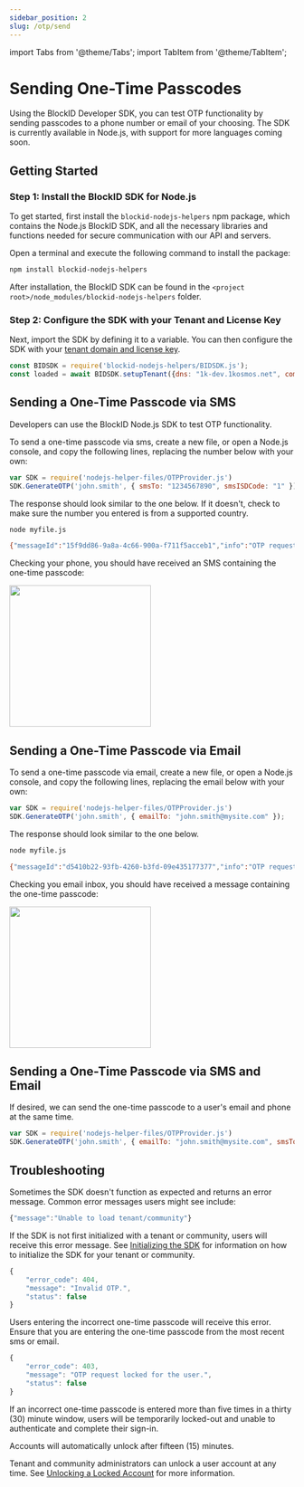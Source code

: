 ```yaml
---
sidebar_position: 2
slug: /otp/send
---
```


import Tabs from '@theme/Tabs';
import TabItem from '@theme/TabItem';

# Sending One-Time Passcodes

Using the BlockID Developer SDK, you can test OTP functionality by sending passcodes to a phone number or email of your choosing. The SDK is currently available in Node.js, with support for more languages coming soon.   

## Getting Started


### Step 1: Install the BlockID SDK for Node.js

To get started, first install the `blockid-nodejs-helpers` npm package, which contains the Node.js BlockID SDK, and all the necessary libraries and functions needed for secure communication with our API and servers.    

Open a terminal and execute the following command to install the package:  
 

```bash
npm install blockid-nodejs-helpers
```
After installation, the BlockID SDK can be found in the `<project root>/node_modules/blockid-nodejs-helpers` folder.  

### Step 2: Configure the SDK with your Tenant and License Key

Next, import the SDK by defining it to a variable. You can then configure the SDK with your [tenant domain and license key](/docs/otp#required-information).  



```jsx 
const BIDSDK = require('blockid-nodejs-helpers/BIDSDK.js');
const loaded = await BIDSDK.setupTenant({dns: "1k-dev.1kosmos.net", communityName: "default"}, "<your license key>");
```




## Sending a One-Time Passcode via SMS

Developers can use the BlockID Node.js SDK to test OTP functionality. 

To send a one-time passcode via sms, create a new file, or open a Node.js console, and copy the following lines, replacing the number below with your own:


```jsx title=REQUEST
var SDK = require('nodejs-helper-files/OTPProvider.js')
SDK.GenerateOTP('john.smith', { smsTo: "1234567890", smsISDCode: "1" });
```

The response should look similar to the one below. If it doesn't, check to make sure the number you entered is from a supported country.    

```bash title=RESPONSE
node myfile.js

{"messageId":"15f9dd86-9a8a-4c66-900a-f711f5acceb1","info":"OTP request accepted"}
```

Checking your phone, you should have received an SMS containing the one-time passcode: 

<img src='../../../img/otpsms.png' width='250' />

	



## Sending a One-Time Passcode via Email

To send a one-time passcode via email, create a new file, or open a Node.js console, and copy the following lines, replacing the email below with your own:


```jsx title=REQUEST
var SDK = require('nodejs-helper-files/OTPProvider.js')
SDK.GenerateOTP('john.smith', { emailTo: "john.smith@mysite.com" });
```

The response should look similar to the one below.   

```bash title=RESPONSE
node myfile.js

{"messageId":"d5410b22-93fb-4260-b3fd-09e435177377","info":"OTP request accepted"}
```

Checking you email inbox, you should have received a message containing the one-time passcode:

<img src='../../../img/otpemail.png' width='250' />


## Sending a One-Time Passcode via SMS and Email

If desired, we can send the one-time passcode to a user's email and phone at the same time. 



```jsx title=REQUEST
var SDK = require('nodejs-helper-files/OTPProvider.js')
SDK.GenerateOTP('john.smith', { emailTo: "john.smith@mysite.com", smsTo: "1234567890", smsISDCode: "1" });
```

## Troubleshooting

Sometimes the SDK doesn't function as expected and returns an error message.  Common error messages users might see include: 

```jsx title=RESPONSE
{"message":"Unable to load tenant/community"}
```

If the SDK is not first initialized with a tenant or community, users will receive this error message. See [Initializing the SDK](/docs/uwl2) for information on how to initialize the SDK for your tenant or community.

```jsx title=RESPONSE
{
    "error_code": 404,
    "message": "Invalid OTP.",
    "status": false
}
```

Users entering the incorrect one-time passcode will receive this error. Ensure that you are entering the one-time passcode from the most recent sms or email.  

```jsx title=RESPONSE
{
    "error_code": 403,
    "message": "OTP request locked for the user.",
    "status": false
}
```
If an incorrect one-time passcode is entered more than five times in a thirty (30) minute window, users will be temporarily locked-out and unable to authenticate and complete their sign-in. 

Accounts will automatically unlock after fifteen (15) minutes. 

Tenant and community administrators can unlock a user account at any time. See [Unlocking a Locked Account](/docs/otp/verify#Unlock) for more information.   


